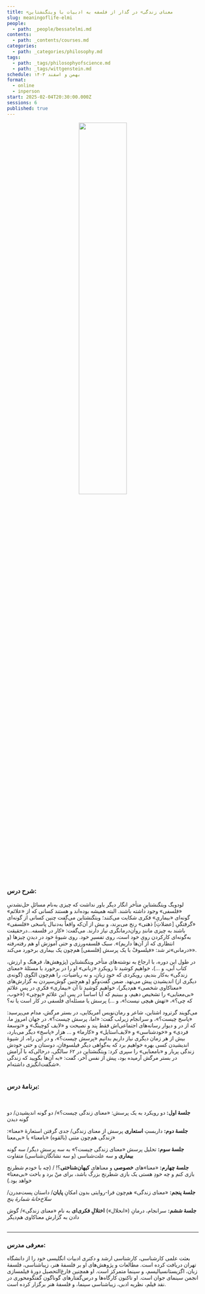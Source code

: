 ```yaml
---
title: «معنای زندگی» در گذار از فلسفه به ادبیات با ویتگنشتاین
slug: meaningoflife-elmi
people:
  - path: _people/bessatelmi.md
contents:
  - path: _contents/courses.md
categories:
  - path: _categories/philosophy.md
tags:
  - path: _tags/philosophyofscience.md
  - path: _tags/wittgenstein.md
schedule: بهمن و اسفند ۱۴۰۳
format:
  - online
  - inperson
start: 2025-02-04T20:30:00.000Z
sessions: 6
published: true
---
```



<center>
<img 
       src="https://assets.tina.io/b6b0cb5c-4b1b-43f4-9bea-8d6867c09320/academy/spring2025/cover-site.jpg" 
       alt=" "
       style="width: 50%; height:50%;" />
</center>
<br><br>

### شرح درس:

لودویگ ویتگنشتاینِ متأخر انگار دیگر باور نداشت که چیزی به‌نام مسائلِ حل‌نشدنیِ «فلسفی» وجود داشته باشند. البته همیشه بوده‌اند و هستند کسانی که از «علائم» گونه‌ای «بیماریِ» فکری شکایت می‌کنند؛ ویتگنشتاین می‌گفت چنین کسانی از گونه‌ای «گرفتگیِ [عضلاتِ] ذهنی» رنج می‌برند، و بیش از آن‌که واقعاً به‌دنبال پاسخی «فلسفی» باشند به چیزی مانندِ روان‌درمانگری نیاز دارند. می‌گفت: «کار در فلسفه...درحقیقت به‌گو‌نه‌ای کارکردن روی خود است، روی تفسیرِ خود. روی شیوۀ خود در دیدنِ چیزها (و انتظاری که از آن‌ها داریم)». سبک فلسفه‌ورزی و حتی آموزش او هم رفته‌رفته «درمانی»تر شد: «فیلسوفْ با یک پرسش [فلسفی] هم‌چون یک بیماری برخورد می‌کند». 

در طول این دوره‌، با ارجاع به نوشته‌های متأخر ویتگنشتاین (پژوهش‌ها، فرهنگ و ارزش، کتاب آبی، و ...)، خواهیم کوشید تا رویکردِ «زبانی» او را در برخورد با مسئلۀ «معنای زندگی» به‌کار بندیم، رویکردی که خودِ زبان، و نه ریاضیات، را هم‌چون الگوی (گونه‌ی دیگری از) اندیشیدن پیش می‌نهد. ضمن گفت‌وگو (و هم‌چنین گوش‌سپردن به گزارش‌های «معناکاوی شخصی» هم‌دیگر)، خواهیم کوشید تا آن «بیماری» فکریِ در پسِ‌ علائمِ «بی‌معنایی» را تشخیص دهیم، و ببینیم که آیا اساساً در پسِ این علائمِ «پوچی» («خوب، که چی؟»، «تهش هیچی نیست!»، و ...) پرسش یا مسئله‌ای فلسفی در کار است یا نه؟ 

می‌گویند گرترود اشتاین، شاعر و رمان‌نویس آمریکایی، در بستر مرگش، مدام می‌پرسید: «پاسخ چیست؟»، و سرانجام زیرلب گفت: «اما، پرسش چیست؟». در جهان امروزِ ما، که از در و دیوار رسانه‌ها‌ی اجتماعی‌اش فقط پند و نصیحت و «لایف کوچینگ» و «توسعۀ فردی» و «خودشناسی» و «لایف‌استایل» و «کارما» و ... هزار «پاسخ» دیگر می‌بارد، بیش از هر زمان دیگری نیاز داریم بدانیم «پرسش چیست؟»، و در این راه، از شیوۀ اندیشیدن کسی بهره خواهیم برد که به‌گواهی دیگر فیلسوفان، دوستان و حتی خودش زندگی پربار و «بامعنایی» را سپری کرد: ویتگنشتاین در ۶۲ سالگی، درحالی‌که با آرامش در بستر مرگش آرمیده بود، پیش از نفس آخر، گفت: «به آن‌ها بگویید که زندگی شگفت‌انگیزی داشته‌ام».
<br><br>
### برنامهٔ درس:
<br><br>
**جلسهٔ اول:** دو رویکرد به یک پرسش: «معنای زندگی چیست؟»/ دو گونه اندیشیدن/ دو گونه دیدن

**جلسهٔ دوم:** داربستِ **استعاری** پرسش از معنای زندگی/ جدی گرفتن استعارهٔ «معنا»: زندگی هم‌چون متنی (بالقوه) «بامعنا» یا «بی‌معنا» 

**جلسهٔ سوم:**  تحلیل پرسش «معنای زندگی چیست؟» به سه پرسشِ دیگر/ سه گونه **بیماری** و سه علت‌شناسی (و سه نشانگان‌شناسی) متفاوت

**جلسهٔ چهارم:** «معنا»های **خصوصی** و معناهای **کیهان‌شناختی**؟! / (چه با خودم شطرنج بازی کنم و چه خودِ هستی یک بازی شطرنج بزرگ باشد، برای منْ برد و باخت «بی‌معنا» خواهد بود.) 

**جلسهٔ پنجم:** «معنای زندگی» هم‌چون فرا-روایتی بدون امکانِ **پایان**/ داستان پست‌مدرن/ _سلاخ‌خانهٔ شمارهٔ پنج_ 

**جلسهٔ ششم:** سرانجام، درمانِ («انحلال») **اختلالِ فکری‌ای** به نامِ «معنای زندگی»/ گوش دادن به گزارش معناکاوی هم‌دیگر
<br><br>

***

### معرفی مدرس:
بعثت علمی کارشناسی، کارشناسی ارشد و دکتری ادبیات انگلیسی خود را از دانشگاه تهران دریافت کرده است. مطالعات و پژوهش‌های او بر فلسفهٔ هنر، زیبا‌شناسی، فلسفهٔ زبان، اگزیستانسیالیسم، و سینما متمرکز است. او همچنین فارغ‌التحصیل دورهٔ فیلمسازی انجمن سینمای جوان است. او تاکنون کارگاه‌ها و درس‌گفتارهای گوناگون گفتگومحوری در نقد فیلم، نظریه ادبی، زیباشناسی سینما، و فلسفهٔ هنر برگزار کرده است.


